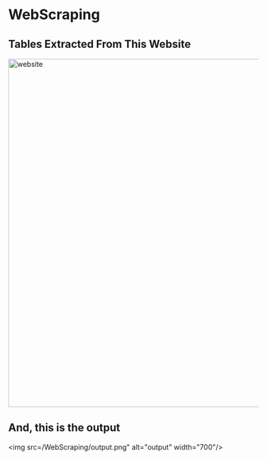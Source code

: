# WebScraping

## **Tables Extracted From This Website**

<img src="/WebScraping/website.png" alt="website" width="700"/>

## **And, this is the output**

<img src=/WebScraping/output.png" alt="output" width="700"/>
